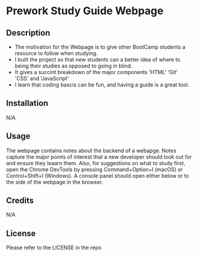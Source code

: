 # Prework Study Guide Webpage

## Description

- The motivation for the Webpage is to give other BootCamp students a resource to follow when studying.
- I built the project so that new students can a better idea of where to being their studies as opposed to going in blind. 
- It gives a succint breakdown of the major components 'HTML' 'Git' 'CSS' and 'JavaScript'
- I learn that coding bascis can be fun, and having a guide is a great tool.


## Installation

 N/A

## Usage 
The webpage contains notes about the backend of a webapge. Notes capture the major points of interest that a new developer should look out for and ensure they leaarn them. Also, for suggestions on what to study first, open the Chrome DevTools by pressing Command+Option+I (macOS) or Control+Shift+I (Windows). A console panel should open either below or to the side of the webpage in the browser.

## Credits
 N/A

## License
Please refer to the LICENSE in the repo